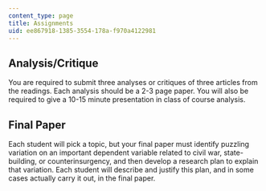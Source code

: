 ```yaml
---
content_type: page
title: Assignments
uid: ee867918-1385-3554-178a-f970a4122981
---
```


Analysis/Critique
-----------------

You are required to submit three analyses or critiques of three articles from the readings. Each analysis should be a 2-3 page paper. You will also be required to give a 10-15 minute presentation in class of course analysis.

Final Paper
-----------

Each student will pick a topic, but your final paper must identify puzzling variation on an important dependent variable related to civil war, state-building, or counterinsurgency, and then develop a research plan to explain that variation. Each student will describe and justify this plan, and in some cases actually carry it out, in the final paper.
